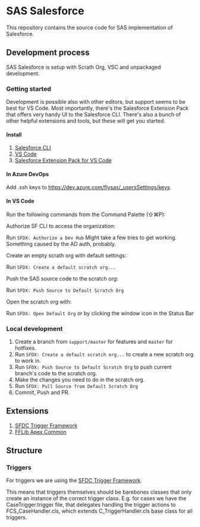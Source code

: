# SAS Salesforce

This repository contains the source code for SAS implementation of Salesforce.

## Development process

SAS Salesforce is setup with Scrath Org, VSC and unpackaged development. 

### Getting started

Development is possible also with other editors, but support seems to be best for VS Code. Most importantly,
there's the Salesforce Extension Pack that offers very handy UI to the Salesforce CLI. There's also a bunch of
other helpful extensions and tools, but these will get you started.

#### Install 
1. [Salesforce CLI](https://developer.salesforce.com/tools/sfdxcli)
2. [VS Code](https://code.visualstudio.com)
3. [Salesforce Extension Pack for VS Code](https://marketplace.visualstudio.com/items?itemName=salesforce.salesforcedx-vscode)

#### In Azure DevOps
Add .ssh keys to https://dev.azure.com/flysas/_usersSettings/keys 

#### In VS Code
Run the following commands from the Command Palette (⇧⌘P):

Authorize SF CLI to access the organization:

Run `SFDX: Authorize a Dev Hub` Might take a few tries to get working. Something caused by the AD auth, probably.


Create an empty scrath org with default settings:

Run `SFDX: Create a default scratch org...`


Push the SAS source code to the scratch org:

Run `SFDX: Push Source to Default Scratch Org`


Open the scratch org with:

Run `SFDX: Open Default Org` or by clicking the window icon in the Status Bar

### Local development

1. Create a branch from `support/master` for features and `master` for hotfixes.
2. Run `SFDX: Create a default scratch org...` to create a new scratch org to work in.
3. Run `SFDX: Push Source to Default Scratch Org` to push current branch's code to the scratch org.
4. Make the changes you need to do in the scratch org.
5. Run `SFDX: Pull Source from Default Scratch Org`
6. Commit, Push and PR.

## Extensions

1. [SFDC Trigger Framework](https://github.com/kevinohara80/sfdc-trigger-framework)
2. [FFLib Apex Common](https://github.com/apex-enterprise-patterns/fflib-apex-common)

## Structure

### Triggers

For triggers we are using the [SFDC Trigger Framework](https://github.com/kevinohara80/sfdc-trigger-framework).

This means that triggers themselves should be barebones classes that only create 
an instance of the correct trigger class. E.g. for cases we have the CaseTrigger.trigger file,
that delegates handling the trigger actions to FCS_CaseHandler.cls, which extends C_TriggerHandler.cls
base class for all triggers.



